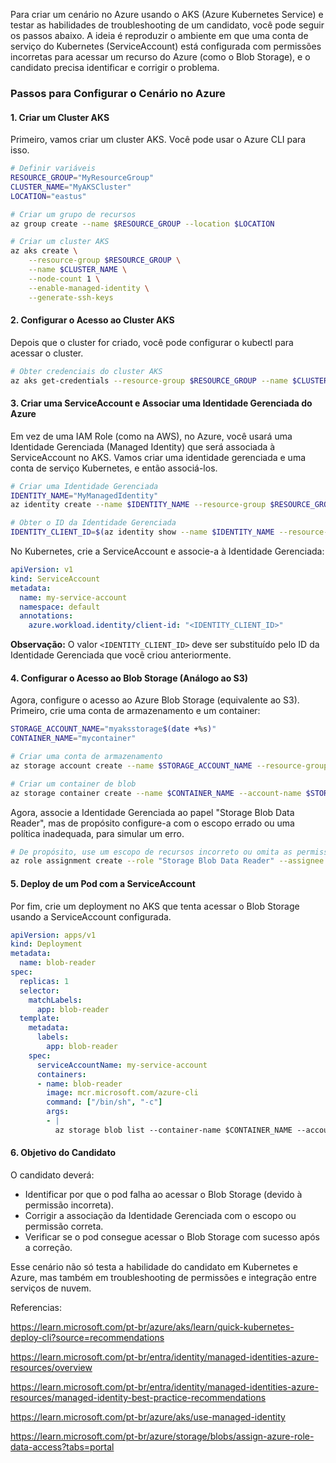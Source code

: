 Para criar um cenário no Azure usando o AKS (Azure Kubernetes Service) e testar as habilidades de troubleshooting de um candidato, você pode seguir os passos abaixo. A ideia é reproduzir o ambiente em que uma conta de serviço do Kubernetes (ServiceAccount) está configurada com permissões incorretas para acessar um recurso do Azure (como o Blob Storage), e o candidato precisa identificar e corrigir o problema.

### Passos para Configurar o Cenário no Azure

#### 1. **Criar um Cluster AKS**

Primeiro, vamos criar um cluster AKS. Você pode usar o Azure CLI para isso.

```bash
# Definir variáveis
RESOURCE_GROUP="MyResourceGroup"
CLUSTER_NAME="MyAKSCluster"
LOCATION="eastus"

# Criar um grupo de recursos
az group create --name $RESOURCE_GROUP --location $LOCATION

# Criar um cluster AKS
az aks create \
    --resource-group $RESOURCE_GROUP \
    --name $CLUSTER_NAME \
    --node-count 1 \
    --enable-managed-identity \
    --generate-ssh-keys
```

#### 2. **Configurar o Acesso ao Cluster AKS**

Depois que o cluster for criado, você pode configurar o kubectl para acessar o cluster.

```bash
# Obter credenciais do cluster AKS
az aks get-credentials --resource-group $RESOURCE_GROUP --name $CLUSTER_NAME
```

#### 3. **Criar uma ServiceAccount e Associar uma Identidade Gerenciada do Azure**

Em vez de uma IAM Role (como na AWS), no Azure, você usará uma Identidade Gerenciada (Managed Identity) que será associada à ServiceAccount no AKS. Vamos criar uma identidade gerenciada e uma conta de serviço Kubernetes, e então associá-los.

```bash
# Criar uma Identidade Gerenciada
IDENTITY_NAME="MyManagedIdentity"
az identity create --name $IDENTITY_NAME --resource-group $RESOURCE_GROUP

# Obter o ID da Identidade Gerenciada
IDENTITY_CLIENT_ID=$(az identity show --name $IDENTITY_NAME --resource-group $RESOURCE_GROUP --query 'clientId' --output tsv)
```

No Kubernetes, crie a ServiceAccount e associe-a à Identidade Gerenciada:

```yaml
apiVersion: v1
kind: ServiceAccount
metadata:
  name: my-service-account
  namespace: default
  annotations:
    azure.workload.identity/client-id: "<IDENTITY_CLIENT_ID>"
```

**Observação:** O valor `<IDENTITY_CLIENT_ID>` deve ser substituído pelo ID da Identidade Gerenciada que você criou anteriormente.

#### 4. **Configurar o Acesso ao Blob Storage (Análogo ao S3)**

Agora, configure o acesso ao Azure Blob Storage (equivalente ao S3). Primeiro, crie uma conta de armazenamento e um container:

```bash
STORAGE_ACCOUNT_NAME="myaksstorage$(date +%s)"
CONTAINER_NAME="mycontainer"

# Criar uma conta de armazenamento
az storage account create --name $STORAGE_ACCOUNT_NAME --resource-group $RESOURCE_GROUP --location $LOCATION --sku Standard_LRS

# Criar um container de blob
az storage container create --name $CONTAINER_NAME --account-name $STORAGE_ACCOUNT_NAME
```

Agora, associe a Identidade Gerenciada ao papel "Storage Blob Data Reader", mas de propósito configure-a com o escopo errado ou uma política inadequada, para simular um erro.

```bash
# De propósito, use um escopo de recursos incorreto ou omita as permissões necessárias
az role assignment create --role "Storage Blob Data Reader" --assignee $IDENTITY_CLIENT_ID --scope /subscriptions/YOUR_SUBSCRIPTION_ID/resourceGroups/$RESOURCE_GROUP
```

#### 5. **Deploy de um Pod com a ServiceAccount**

Por fim, crie um deployment no AKS que tenta acessar o Blob Storage usando a ServiceAccount configurada.

```yaml
apiVersion: apps/v1
kind: Deployment
metadata:
  name: blob-reader
spec:
  replicas: 1
  selector:
    matchLabels:
      app: blob-reader
  template:
    metadata:
      labels:
        app: blob-reader
    spec:
      serviceAccountName: my-service-account
      containers:
      - name: blob-reader
        image: mcr.microsoft.com/azure-cli
        command: ["/bin/sh", "-c"]
        args:
        - |
          az storage blob list --container-name $CONTAINER_NAME --account-name $STORAGE_ACCOUNT_NAME
```

#### 6. **Objetivo do Candidato**

O candidato deverá:
- Identificar por que o pod falha ao acessar o Blob Storage (devido à permissão incorreta).
- Corrigir a associação da Identidade Gerenciada com o escopo ou permissão correta.
- Verificar se o pod consegue acessar o Blob Storage com sucesso após a correção.

Esse cenário não só testa a habilidade do candidato em Kubernetes e Azure, mas também em troubleshooting de permissões e integração entre serviços de nuvem.

Referencias:

https://learn.microsoft.com/pt-br/azure/aks/learn/quick-kubernetes-deploy-cli?source=recommendations

https://learn.microsoft.com/pt-br/entra/identity/managed-identities-azure-resources/overview

https://learn.microsoft.com/pt-br/entra/identity/managed-identities-azure-resources/managed-identity-best-practice-recommendations

https://learn.microsoft.com/pt-br/azure/aks/use-managed-identity

https://learn.microsoft.com/pt-br/azure/storage/blobs/assign-azure-role-data-access?tabs=portal





